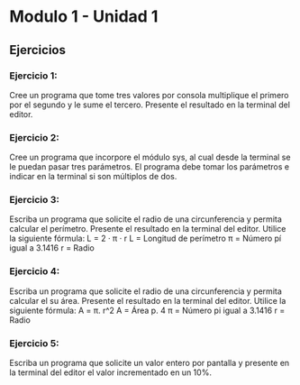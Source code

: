 # Modulo 1 - Unidad 1

## Ejercicios

### Ejercicio 1:
Cree un programa que tome tres valores por consola multiplique el primero por el segundo
y le sume el tercero. Presente el resultado en la terminal del editor.

### Ejercicio 2:
Cree un programa que incorpore el módulo sys, al cual desde la terminal se le puedan
pasar tres parámetros. El programa debe tomar los parámetros e indicar en la terminal si
son múltiplos de dos.

### Ejercicio 3:
Escriba un programa que solicite el radio de una circunferencia y permita calcular el
perímetro. Presente el resultado en la terminal del editor.
Utilice la siguiente fórmula:
L = 2 · π · r
L = Longitud de perímetro
π = Número pí igual a 3.1416
r = Radio

### Ejercicio 4:
Escriba un programa que solicite el radio de una circunferencia y permita calcular el su
área. Presente el resultado en la terminal del editor.
Utilice la siguiente fórmula:
A = π. r^2
A = Área
p. 4
π = Número pi igual a 3.1416
r = Radio

### Ejercicio 5:
Escriba un programa que solicite un valor entero por pantalla y presente en la terminal del
editor el valor incrementado en un 10%.
